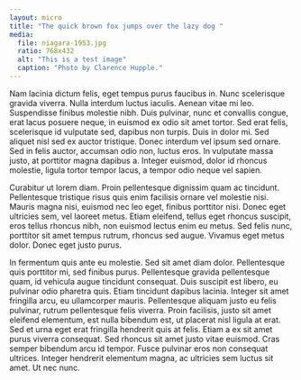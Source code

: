 ```yaml
---
layout: micro
title: "The quick brown fox jumps over the lazy dog "
media:
  file: niagara-1953.jpg
  ratio: 768x432
  alt: "This is a test image"
  caption: "Photo by Clarence Hupple."
---
```

Nam lacinia dictum felis, eget tempus purus faucibus in. Nunc scelerisque gravida viverra. Nulla interdum luctus iaculis. Aenean vitae mi leo. Suspendisse finibus molestie nibh. Duis pulvinar, nunc et convallis congue, erat lacus posuere neque, in euismod ex odio sit amet tortor. <!--more --> Sed erat felis, scelerisque id vulputate sed, dapibus non turpis. Duis in dolor mi. Sed aliquet nisl sed ex auctor tristique. Donec interdum vel ipsum sed ornare. Sed in felis auctor, accumsan odio non, luctus eros. In vulputate massa justo, at porttitor magna dapibus a. Integer euismod, dolor id rhoncus molestie, ligula tortor tempor lacus, a tempor odio neque vel sapien.

Curabitur ut lorem diam. Proin pellentesque dignissim quam ac tincidunt. Pellentesque tristique risus quis enim facilisis ornare vel molestie nisi. Mauris magna nisi, euismod nec leo eget, finibus porttitor nisi. Donec eget ultricies sem, vel laoreet metus. Etiam eleifend, tellus eget rhoncus suscipit, eros tellus rhoncus nibh, non euismod lectus enim eu metus. Sed felis nunc, porttitor sit amet tempus rutrum, rhoncus sed augue. Vivamus eget metus dolor. Donec eget justo purus.

In fermentum quis ante eu molestie. Sed sit amet diam dolor. Pellentesque quis porttitor mi, sed finibus purus. Pellentesque gravida pellentesque quam, id vehicula augue tincidunt consequat. Duis suscipit est libero, eu pulvinar odio pharetra quis. Etiam tincidunt dapibus lacinia. Integer sit amet fringilla arcu, eu ullamcorper mauris. Pellentesque aliquam justo eu felis pulvinar, rutrum pellentesque felis viverra. Proin facilisis, justo sit amet eleifend elementum, est nulla bibendum est, ut placerat nisl ligula at erat. Sed et urna eget erat fringilla hendrerit quis at felis. Etiam a ex sit amet purus viverra consequat. Sed rhoncus sit amet justo vitae euismod. Cras semper bibendum arcu id tempor. Fusce pulvinar eros non consequat ultrices. Integer hendrerit elementum magna, ac ultricies sem luctus sit amet. Ut nec nunc.
